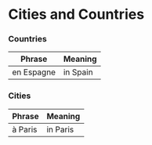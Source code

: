 # Cities and Countries



### Countries
| Phrase     | Meaning  |
| ---------- | -------- |
| en Espagne | in Spain |

### Cities
| Phrase     | Meaning  |
| ---------- | -------- |
| à Paris | in Paris |